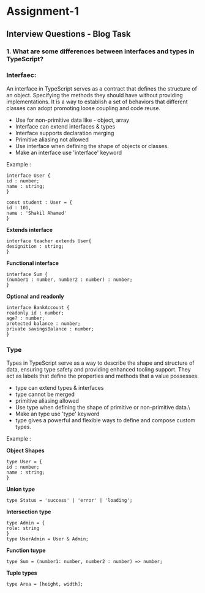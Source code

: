 # Assignment-1

## Interview Questions - Blog Task

### 1. What are some differences between interfaces and types in TypeScript?

### Interfaec:

An interface in TypeScript serves as a contract that defines the structure of an object. Specifying the methods they should have without providing implementations. It is a way to establish a set of behaviors that different classes can adopt promoting loose coupling and code reuse.

- Use for non-primitive data like - object, array
- Interface can extend interfaces & types
- Interface supports declaration merging
- Primitive aliasing not allowed
- Use interface when defining the shape of objects or classes.
- Make an interface use 'interface' keyword

Example :

```
interface User {
id : number;
name : string;
}

const student : User = {
id : 101,
name : 'Shakil Ahamed'
}
```

**Extends interface**

```
interface teacher extends User{
designition : string;
}
```

**Functional interface**

```
interface Sum {
(number1 : number, number2 : number) : number;
}
```

**Optional and readonly**

```
interface BankAccount {
readonly id : number;
age? : number;
protected balance : number;
private savingsBalance : number;
}
```

### Type

Types in TypeScript serve as a way to describe the shape and structure of data, ensuring type safety and providing enhanced tooling support. They act as labels that define the properties and methods that a value possesses.

- type can extend types & interfaces
- type cannot be merged
- primitive aliasing allowed
- Use type when defining the shape of primitive or non-primitive data.\
- Make an type use 'type' keyword
- type gives a powerful and flexible ways to define and compose custom types.

Example :

**Object Shapes**

```
type User = {
id : number;
name : string;
}
```

**Union type**

```
type Status = 'success' | 'error' | 'loading';
```

**Intersection type**

```
type Admin = {
role: string
}
type UserAdmin = User & Admin;
```

**Function tuype**

```
type Sum = (number1: number, number2 : number) => number;
```

**Tuple types**

```
type Area = [height, width];
```
